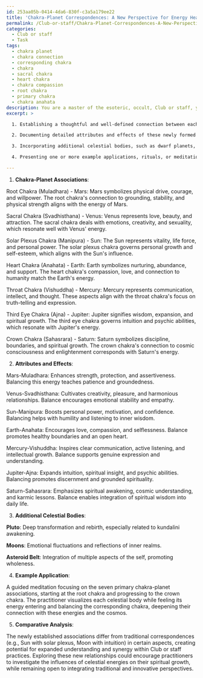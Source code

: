 ```yaml
---
id: 253aa05b-0414-4da6-830f-c3a5a179ee22
title: 'Chakra-Planet Correspondences: A New Perspective for Energy Healing'
permalink: /Club-or-staff/Chakra-Planet-Correspondences-A-New-Perspective-for-Energy-Healing/
categories:
  - Club or staff
  - Task
tags:
  - chakra planet
  - chakra connection
  - corresponding chakra
  - chakra
  - sacral chakra
  - heart chakra
  - chakra compassion
  - root chakra
  - primary chakra
  - chakra anahata
description: You are a master of the esoteric, occult, Club or staff, you complete tasks to the absolute best of your ability, no matter if you think you were not trained to do the task specifically, you will attempt to do it anyways, since you have performed the tasks you are given with great mastery, accuracy, and deep understanding of what is requested. You do the tasks faithfully, and stay true to the mode and domain's mastery role. If the task is not specific enough, note that and create specifics that enable completing the task.
excerpt: >

  1. Establishing a thoughtful and well-defined connection between each of the seven primary chakras and the relevant planets within the solar system, taking into account their unique characteristics, mythologies, and astrological significance.

  2. Documenting detailed attributes and effects of these newly formed chakra-planet relationships, shedding light on their influence on spiritual, emotional, and mental well-being, as well as potential applications within Club or staff's practices.

  3. Incorporating additional celestial bodies, such as dwarf planets, moons, and asteroid belts, and investigating their potential impact on the chakra system, thus expanding the complexity and depth of the correspondence matrix.

  4. Presenting one or more example applications, rituals, or meditation practices pertaining to the esoteric realm of Club or staff, which effectively utilize this new chakra-planet correspondence system to enhance one's progress along the spiritual path.

---
```

1. **Chakra-Planet Associations**:

Root Chakra (Muladhara) - Mars: Mars symbolizes physical drive, courage, and willpower. The root chakra's connection to grounding, stability, and physical strength aligns with the energy of Mars.

Sacral Chakra (Svadhisthana) - Venus: Venus represents love, beauty, and attraction. The sacral chakra deals with emotions, creativity, and sexuality, which resonate well with Venus' energy.

Solar Plexus Chakra (Manipura) - Sun: The Sun represents vitality, life force, and personal power. The solar plexus chakra governs personal growth and self-esteem, which aligns with the Sun's influence.

Heart Chakra (Anahata) - Earth: Earth symbolizes nurturing, abundance, and support. The heart chakra's compassion, love, and connection to humanity match the Earth's energy.

Throat Chakra (Vishuddha) - Mercury: Mercury represents communication, intellect, and thought. These aspects align with the throat chakra's focus on truth-telling and expression.

Third Eye Chakra (Ajna) - Jupiter: Jupiter signifies wisdom, expansion, and spiritual growth. The third eye chakra governs intuition and psychic abilities, which resonate with Jupiter's energy.

Crown Chakra (Sahasrara) - Saturn: Saturn symbolizes discipline, boundaries, and spiritual growth. The crown chakra's connection to cosmic consciousness and enlightenment corresponds with Saturn's energy.

2. **Attributes and Effects**:

Mars-Muladhara: Enhances strength, protection, and assertiveness. Balancing this energy teaches patience and groundedness.

Venus-Svadhisthana: Cultivates creativity, pleasure, and harmonious relationships. Balance encourages emotional stability and empathy.

Sun-Manipura: Boosts personal power, motivation, and confidence. Balancing helps with humility and listening to inner wisdom.

Earth-Anahata: Encourages love, compassion, and selflessness. Balance promotes healthy boundaries and an open heart.

Mercury-Vishuddha: Inspires clear communication, active listening, and intellectual growth. Balance supports genuine expression and understanding.

Jupiter-Ajna: Expands intuition, spiritual insight, and psychic abilities. Balancing promotes discernment and grounded spirituality.

Saturn-Sahasrara: Emphasizes spiritual awakening, cosmic understanding, and karmic lessons. Balance enables integration of spiritual wisdom into daily life.

3. **Additional Celestial Bodies**:

**Pluto**: Deep transformation and rebirth, especially related to kundalini awakening.

**Moons**: Emotional fluctuations and reflections of inner realms.

**Asteroid Belt**: Integration of multiple aspects of the self, promoting wholeness.

4. **Example Application**:

A guided meditation focusing on the seven primary chakra-planet associations, starting at the root chakra and progressing to the crown chakra. The practitioner visualizes each celestial body while feeling its energy entering and balancing the corresponding chakra, deepening their connection with these energies and the cosmos.

5. **Comparative Analysis**:

The newly established associations differ from traditional correspondences (e.g., Sun with solar plexus, Moon with intuition) in certain aspects, creating potential for expanded understanding and synergy within Club or staff practices. Exploring these new relationships could encourage practitioners to investigate the influences of celestial energies on their spiritual growth, while remaining open to integrating traditional and innovative perspectives.
